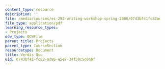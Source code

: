 ```yaml
---
content_type: resource
description: ''
file: /media/courses/es-292-writing-workshop-spring-2008/0743bf41fc82ad96e5e734f50c5c0abf_MITES_292S08_verid.pdf
file_type: application/pdf
learning_resource_types:
- Projects
ocw_type: OCWFile
parent_title: Projects
parent_type: CourseSection
resourcetype: Document
title: Verdis Quo
uid: 0743bf41-fc82-ad96-e5e7-34f50c5c0abf
---
```

